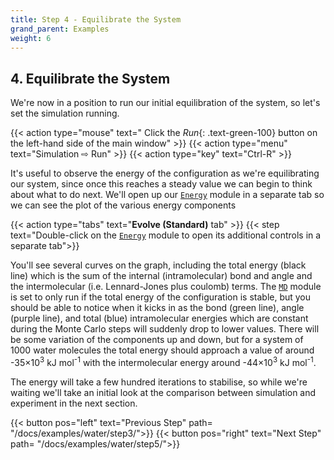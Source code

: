```yaml
---
title: Step 4 - Equilibrate the System
grand_parent: Examples
weight: 6
---
```


## 4. Equilibrate the System

We're now in a position to run our initial equilibration of the system, so let's set the simulation running.

{{< action type="mouse" text=" Click the _Run_{: .text-green-100} button on the left-hand side of the main window" >}}
{{< action type="menu" text="Simulation &#8680; Run" >}}
{{< action type="key" text="Ctrl-R" >}}


It's useful to observe the energy of the configuration as we're equilibrating our system, since once this reaches a steady value we can begin to think about what to do next. We'll open up our [`Energy`](../../userguide/modules/energy) module in a separate tab so we can see the plot of the various energy components

{{< action type="tabs" text="**Evolve (Standard)** tab" >}}
{{< step text="Double-click on the [`Energy`](../../userguide/modules/energy) module to open its additional controls in a separate tab">}}


You'll see several curves on the graph, including the total energy (black line) which is the sum of the internal (intramolecular) bond and angle and the intermolecular (i.e. Lennard-Jones plus coulomb) terms. The [`MD`](../../userguide/modules/md) module is set to only run if the total energy of the configuration is stable, but you should be able to notice when it kicks in as the bond (green line), angle (purple line), and total (blue) intramolecular energies which are constant during the Monte Carlo steps will suddenly drop to lower values. There will be some variation of the components up and down, but for a system of 1000 water molecules the total energy should approach a value of around -35&times;10<sup>3</sup> kJ mol<sup>-1</sup> with the intermolecular energy around -44&times;10<sup>3</sup> kJ mol<sup>-1</sup>.

The energy will take a few hundred iterations to stabilise, so while we're waiting we'll take an initial look at the comparison between simulation and experiment in the next section.

{{< button pos="left" text="Previous Step" path= "/docs/examples/water/step3/">}}
{{< button pos="right" text="Next Step" path= "/docs/examples/water/step5/">}}
